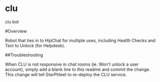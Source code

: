 # clu
clu bot

#Overview

Robot that ties in to HipChat for multiple uses, including Health Checks and Text to Unlock (for Helpdesk).

##Troubleshooting

When CLU is not responsive in chat rooms (ie. Won't unlock a user account), simply add a blank line to this readme and commit the change. This change will tell StarPhleet to re-deploy the CLU service.


